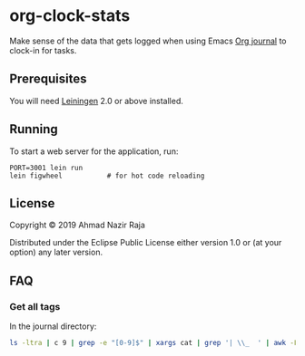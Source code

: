 # org-clock-stats

Make sense of the data that gets logged when using Emacs [Org journal][org-journal] to clock-in for tasks.

[org-journal]: https://github.com/bastibe/org-journal

## Prerequisites

You will need [Leiningen][1] 2.0 or above installed.

[1]: https://github.com/technomancy/leiningen

## Running

To start a web server for the application, run:

```
PORT=3001 lein run
lein figwheel           # for hot code reloading
```

## License

Copyright © 2019 Ahmad Nazir Raja

Distributed under the Eclipse Public License either version 1.0 or (at
your option) any later version.


## FAQ

### Get all tags

In the journal directory:

```bash
ls -ltra | c 9 | grep -e "[0-9]$" | xargs cat | grep '| \\_  ' | awk -F '|' '{print tolower($2)}' | c 2 : | sed -E s/'[0-9]{2} '//g | sed -E s/' +$'//g | sort | uniq -c | sort -n
```
